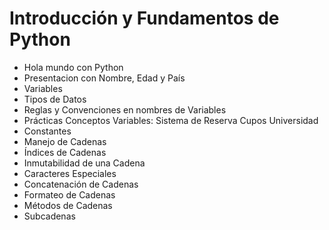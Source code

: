 # Introducción y Fundamentos de Python

- Hola mundo con Python
- Presentacion con Nombre, Edad y País
- Variables
- Tipos de Datos
- Reglas y Convenciones en nombres de Variables
- Prácticas Conceptos Variables: Sistema de Reserva Cupos Universidad
- Constantes
- Manejo de Cadenas
- Índices de Cadenas
- Inmutabilidad de una Cadena
- Caracteres Especiales
- Concatenación de Cadenas
- Formateo de Cadenas
- Métodos de Cadenas
- Subcadenas